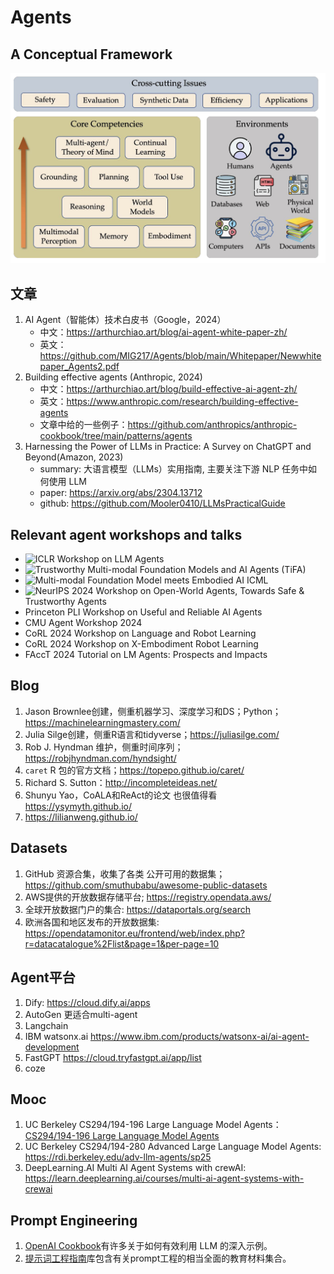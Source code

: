# Agents

## A Conceptual Framework

![alt text](image-1.png)

## 文章
1. AI Agent（智能体）技术白皮书（Google，2024）
   - 中文：https://arthurchiao.art/blog/ai-agent-white-paper-zh/
   - 英文：https://github.com/MIG217/Agents/blob/main/Whitepaper/Newwhitepaper_Agents2.pdf
2. Building effective agents (Anthropic, 2024)
   - 中文：https://arthurchiao.art/blog/build-effective-ai-agent-zh/
   - 英文：https://www.anthropic.com/research/building-effective-agents
   - 文章中给的一些例子：https://github.com/anthropics/anthropic-cookbook/tree/main/patterns/agents
3. Harnessing the Power of LLMs in Practice: A Survey on ChatGPT and Beyond(Amazon, 2023)
   - summary: 大语言模型（LLMs）实用指南, 主要关注下游 NLP 任务中如何使用 LLM
   - paper: https://arxiv.org/abs/2304.13712
   - github: https://github.com/Mooler0410/LLMsPracticalGuide
  
## Relevant agent workshops and talks
- ![ICLR Workshop on LLM Agents](https://iclr.cc/virtual/2024/workshop/20575)
- ![Trustworthy Multi-modal Foundation Models and AI Agents (TiFA)](https://icml.cc/virtual/2024/workshop/29951)
- ![Multi-modal Foundation Model meets Embodied AI ICML](https://icml.cc/virtual/2024/workshop/29957)
- ![NeurIPS 2024 Workshop on Open-World Agents](https://neurips.cc/virtual/2024/workshop/84729), Towards Safe & Trustworthy Agents
- Princeton PLI Workshop on Useful and Reliable AI Agents
- CMU Agent Workshop 2024
- CoRL 2024 Workshop on Language and Robot Learning
- CoRL 2024 Workshop on X-Embodiment Robot Learning 
- FAccT 2024 Tutorial on LM Agents: Prospects and Impacts 

## Blog
1. Jason Brownlee创建，侧重机器学习、深度学习和DS；Python； https://machinelearningmastery.com/
2. Julia Silge创建，侧重R语言和tidyverse；https://juliasilge.com/
3. Rob J. Hyndman 维护，侧重时间序列；https://robjhyndman.com/hyndsight/
4. `caret` R 包的官方文档；https://topepo.github.io/caret/
5. Richard S. Sutton：http://incompleteideas.net/
6. Shunyu Yao，CoALA和ReAct的论文 也很值得看 https://ysymyth.github.io/
7. https://lilianweng.github.io/

## Datasets
1. GitHub 资源合集，收集了各类 公开可用的数据集；https://github.com/smuthubabu/awesome-public-datasets
2. AWS提供的开放数据存储平台; https://registry.opendata.aws/
3. 全球开放数据门户的集合: https://dataportals.org/search
4. 欧洲各国和地区发布的开放数据集: https://opendatamonitor.eu/frontend/web/index.php?r=datacatalogue%2Flist&page=1&per-page=10

## Agent平台
1. Dify: https://cloud.dify.ai/apps
2. AutoGen 更适合multi-agent
3. Langchain 
4. IBM watsonx.ai https://www.ibm.com/products/watsonx-ai/ai-agent-development
5. FastGPT https://cloud.tryfastgpt.ai/app/list
6. coze 

## Mooc
1. UC Berkeley CS294/194-196 Large Language Model Agents： [CS294/194-196 Large Language Model Agents](https://rdi.berkeley.edu/llm-agents/f24)
2. UC Berkeley CS294/194-280 Advanced Large Language Model Agents: https://rdi.berkeley.edu/adv-llm-agents/sp25
3. DeepLearning.AI Multi AI Agent Systems with crewAI: https://learn.deeplearning.ai/courses/multi-ai-agent-systems-with-crewai

## Prompt Engineering 
1. [OpenAI Cookbook](https://github.com/openai/openai-cookbook)有许多关于如何有效利用 LLM 的深入示例。
2. [提示词工程指南](https://github.com/dair-ai/Prompt-Engineering-Guide)库包含有关prompt工程的相当全面的教育材料集合。
